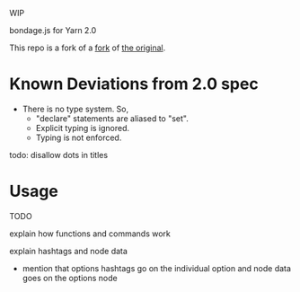 WIP

bondage.js for Yarn 2.0

This repo is a fork of a [fork](https://github.com/alforno/bondage.js) of [the original](https://github.com/hylyh/bondage.js).

# Known Deviations from 2.0 spec
- There is no type system. So,
  - "declare" statements are aliased to "set".
  - Explicit typing is ignored.
  - Typing is not enforced.

todo: disallow dots in titles



# Usage
TODO

explain how functions and commands work

explain hashtags and node data
  - mention that options hashtags go on the individual option and node data goes on the options node
